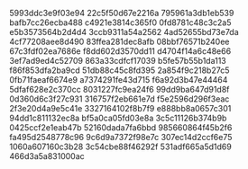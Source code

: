 5993ddc3e9f03e94
22c5f50d67e2216a
795961a3db1eb539
bafb7cc26ecba488
c4921e3814c365f0
0fd8781c48c3c2a5
e5b3573564b2d4d4
3ccb9311a54a2562
4ad52655bd73e7da
4cf77208aee8d490
83ffea281dec8afb
08bbf76571b240ee
67c3fdf02ea7686e
f8dd602d3570dd11
d4704f14a6c48e66
3ef7ad9ed4c52709
863a33cdfcf17039
b5fe57b55b1da113
f86f853dfa2ba9cd
51db88c45c8fd395
2a854f9c218b27c5
0fb71faeaf6674e9
a7374291fe43d715
f6a92d3b47e44464
5dfaf628e2c370cc
8031227fc9ea24f6
99dd9ba647d91d8f
0d360d6c3f27c931
316757f2eb661e7d
f5e2596d296f3eac
2f3e20d4a9e5c41e
3327164102f8b7f9
e888bb8a0657c301
94dd1c811132ec8a
bf5a0ca05fd03e8a
3c5c11126b374b9b
0425ccf2e1eab47b
52160dada7fa6bbd
985660864f45b2f6
fa495d2548778c96
9c6d9a7372f98e7c
307ec14d2ccf6e75
1060a607160c3b28
3c54cbe88f46292f
531adf665a5d1d69
466d3a5a831000ac
